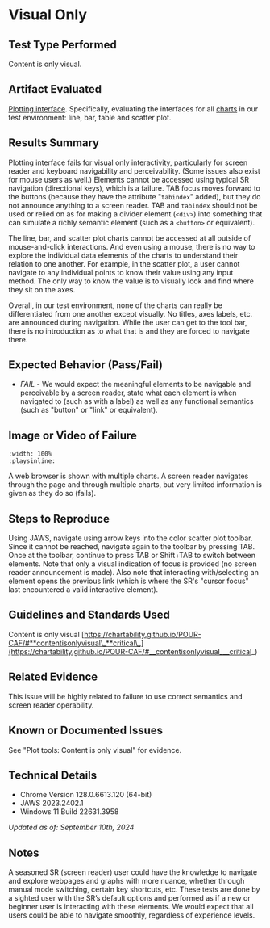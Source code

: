 # Visual Only

## Test Type Performed

Content is only visual.

## Artifact Evaluated

[Plotting interface](https://docs.bokeh.org/en/latest/docs/user_guide/basic.html#ug-basic). Specifically, evaluating the interfaces for all [charts](https://quansight-labs.github.io/bokeh-a11y-audit/#_ts1723552414769) in our test environment: line, bar, table and scatter plot.

## Results Summary

Plotting interface fails for visual only interactivity, particularly for screen reader and keyboard navigability and perceivability. (Some issues also exist for mouse users as well.) Elements cannot be accessed using typical SR navigation (directional keys), which is a failure. TAB focus moves forward to the buttons (because they have the attribute "`tabindex`" added), but they do not announce anything to a screen reader. TAB and `tabindex` should not be used or relied on as for making a divider element (`<div>`) into something that can simulate a richly semantic element (such as a `<button>` or equivalent).

The line, bar, and scatter plot charts cannot be accessed at all outside of mouse-and-click interactions. And even using a mouse, there is no way to explore the individual data elements of the charts to understand their relation to one another. For example, in the scatter plot, a user cannot navigate to any individual points to know their value using any input method. The only way to know the value is to visually look and find where they sit on the axes.

Overall, in our test environment, none of the charts can really be differentiated from one another except visually. No titles, axes labels, etc. are announced during navigation. While the user can get to the tool bar, there is no introduction as to what that is and they are forced to navigate there.

## Expected Behavior (Pass/Fail)

- _FAIL_ - We would expect the meaningful elements to be navigable and perceivable by a screen reader, state what each element is when navigated to (such as with a label) as well as any functional semantics (such as "button" or "link" or equivalent).

## Image or Video of Failure

```{video} ./assets/plotting-interface_visual-only.mp4
:width: 100%
:playsinline:
```

A web browser is shown with multiple charts. A screen reader navigates through the page and through multiple charts, but very limited information is given as they do so (fails).

## Steps to Reproduce

Using JAWS, navigate using arrow keys into the color scatter plot toolbar. Since it cannot be reached, navigate again to the toolbar by pressing TAB. Once at the toolbar, continue to press TAB or Shift+TAB to switch between elements. Note that only a visual indication of focus is provided (no screen reader announcement is made). Also note that interacting with/selecting an element opens the previous link (which is where the SR's "cursor focus" last encountered a valid interactive element).

## Guidelines and Standards Used

Content is only visual [https://chartability.github.io/POUR-CAF/#**contentisonlyvisual\_**critical\_](https://chartability.github.io/POUR-CAF/#__contentisonlyvisual___critical_)

## Related Evidence

This issue will be highly related to failure to use correct semantics and screen reader operability.

## Known or Documented Issues

See "Plot tools: Content is only visual" for evidence.

## Technical Details

- Chrome Version 128.0.6613.120 (64-bit)
- JAWS 2023.2402.1
- Windows 11 Build 22631.3958

_Updated as of: September 10th, 2024_

## Notes

A seasoned SR (screen reader) user could have the knowledge to navigate and explore webpages and graphs with more nuance, whether through manual mode switching, certain key shortcuts, etc. These tests are done by a sighted user with the SR’s default options and performed as if a new or beginner user is interacting with these elements. We would expect that all users could be able to navigate smoothly, regardless of experience levels.
